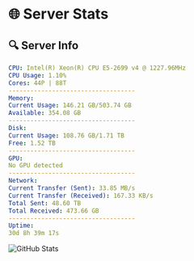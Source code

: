 # 🌐 Server Stats
## 🔍 Server Info
```yaml
CPU: Intel(R) Xeon(R) CPU E5-2699 v4 @ 1227.96MHz
CPU Usage: 1.10%
Cores: 44P | 88T
-----------------------------------
Memory:
Current Usage: 146.21 GB/503.74 GB
Available: 354.08 GB
-----------------------------------
Disk:
Current Usage: 108.76 GB/1.71 TB
Free: 1.52 TB
-----------------------------------
GPU:
No GPU detected
-----------------------------------
Network:
Current Transfer (Sent): 33.85 MB/s
Current Transfer (Received): 167.33 KB/s
Total Sent: 48.60 TB
Total Received: 473.66 GB
-----------------------------------
Uptime:
30d 8h 39m 17s
```
![GitHub Stats](https://img.shields.io/badge/Updated-2025-04-07_06:02:06-blue)